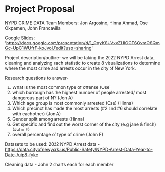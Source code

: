 # Project Proposal

NYPD CRIME DATA
Team Members: Jon Argosino, Hinna Ahmad, Ose Okpamen, John Francavilla

Google Slides: 'https://docs.google.com/presentation/d/1_OqyK8UVxxZHlGCF6GvmO8QmGc-UpC1WUfrF-koJvoU/edit?usp=sharing'

Project description/outline- we will be taking the 2022 NYPD Arrest data, cleaning and analyzing each statistic to create 8 visualizations to determine where the most crime and arrests occur in the city of New York. 

Research questions to answer- 
1. What is the most common type of offense (Ose)
2. which burrough has the highest number of people arrested/ most dangerous part of NY (Jon A)
3. Which age group is most commonly arrested (Ose) (Hinna)
6. Which precinct has made the most arrests (#2 and #6 should correlate with eachother) (Jon A)
7. Gender split among arrests (Hinna)
8. Get specific and find out the worst corner of the city (e.g jane & finch) (John F)
9. overall percentage of type of crime (John F)

Datasets to be used: 2022 NYPD Arrest data - https://data.cityofnewyork.us/Public-Safety/NYPD-Arrest-Data-Year-to-Date-/uip8-fykc

Cleaning data - John
2 charts each for each member 
